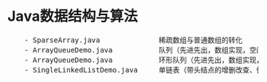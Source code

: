 # Java数据结构与算法

<pre>
    - SparseArray.java	            稀疏数组与普通数组的转化
    - ArrayQueueDemo.java           队列（先进先出，数组实现，空间只能使用一次）
    - ArrayQueueDemo.java           环形队列（先进先出，数组实现，循环使用空间）
    - SingleLinkedListDemo.java     单链表（带头结点的增删改查、倒数第n个节点、链表翻转、从尾到头打印、合并有序单链表；案例：水浒传排名）

</pre>





